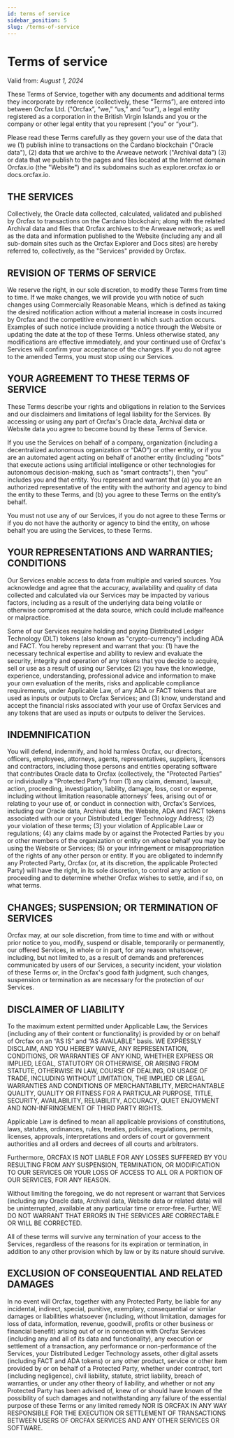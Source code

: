 ```yaml
---
id: terms of service
sidebar_position: 5
slug: /terms-of-service
---
```


# Terms of service

<!-- markdownlint-disable MD036 -->

Valid from: *August 1, 2024*

<!-- markdownlint-restore -->

These Terms of Service, together with any documents and additional terms they
incorporate by reference (collectively, these “Terms”), are entered into between
Orcfax Ltd. ("Orcfax”, “we,” “us,” and “our”), a legal entity registered as a
corporation in the British Virgin Islands and you or the company or
other legal entity that you represent (“you” or “your”).

Please read these Terms carefully as they govern your use of the data that
we (1) publish inline to transactions on the Cardano blockchain ("Oracle data"),
(2) data that we archive to the Arweave network ("Archival data") (3) or data
that we publish to the pages and files located at the Internet domain Orcfax.io
(the "Website") and its subdomains such as explorer.orcfax.io or docs.orcfax.io.

## THE SERVICES

Collectively, the Oracle data collected, calculated, validated and published
by Orcfax to transactions on the Cardano blockchain; along with the related
Archival data and files that Orcfax archives to the Arweave network; as well as
the data and information published to the Website (including any and all
sub-domain sites such as the Orcfax Explorer and Docs sites) are hereby referred
to, collectively, as the "Services" provided by Orcfax.

## REVISION OF TERMS OF SERVICE

We reserve the right, in our sole discretion, to modify these Terms from time to
time. If we make changes, we will provide you with notice of such changes using
Commercially Reasonable Means, which is defined as taking the desired
notification action without a material increase in costs incurred by Orcfax and
the competitive environment in which such action occurs. Examples of such notice
include providing a notice through the Website or updating the date at the top
of these Terms. Unless otherwise stated, any modifications are
effective immediately, and your continued use of Orcfax's Services will confirm
your acceptance of the changes. If you do not agree to the amended Terms, you
must stop using our Services.

## YOUR AGREEMENT TO THESE TERMS OF SERVICE

These Terms describe your rights and obligations in relation to the Services and
our disclaimers and limitations of legal liability for the Services. By accessing
or using any part of Orcfax's Oracle data, Archival data or Website data you
agree to become bound by these Terms of Service.

If you use the Services on behalf of a company, organization (including a
decentralized autonomous organization or “DAO”) or other entity, or if you
are an automated agent acting on behalf of another entity (including "bots" that
execute actions using artificial intelligence or other technologies for
autonomous decision-making, such as "smart contracts"), then “you” includes you
and that entity. You represent and warrant that (a) you are an authorized
representative of the entity with the authority and agency to bind the entity to
these Terms, and (b) you agree to these Terms on the entity’s behalf.

You must not use any of our Services, if you do not agree to these Terms or if
you do not have the authority or agency to bind the entity, on whose behalf you
are using the Services, to these Terms.

## YOUR REPRESENTATIONS AND WARRANTIES; CONDITIONS

Our Services enable access to data from multiple and varied sources. You
acknowledge and agree that the accuracy, availability and quality of data
collected and calculated via our Services may be impacted by various factors,
including as a result of the underlying data being volatile or otherwise
compromised at the data source, which could include malfeance or malpractice.

Some of our Services require holding and paying Distributed Ledger Technology
(DLT) tokens (also known as "crypto-currency") including ADA and FACT. You
hereby represent and warrant that you: (1) have the necessary technical
expertise and ability to review and evaluate the security, integrity and
operation of any tokens that you decide to acquire, sell or use as a result of
using our Services (2) you have the knowledge, experience, understanding,
professional advice and information to make your own evaluation of the merits,
risks and applicable compliance requirements, under Applicable Law, of any ADA
or FACT tokens that are used as inputs or outputs to Orcfax Services; and
(3) know, understand and accept the financial risks associated with your use of
Orcfax Services and any tokens that are used as inputs or outputs to deliver the
Services.

## INDEMNIFICATION

You will defend, indemnify, and hold harmless Orcfax, our directors, officers,
employees, attorneys, agents, representatives, suppliers, licensors and
contractors, including those persons and entities operating software that
contributes Oracle data to Orcfax (collectively, the "Protected Parties” or
individually a "Protected Party") from (1) any claim, demand, lawsuit, action,
proceeding, investigation, liability, damage, loss, cost or expense, including
without limitation reasonable attorneys’ fees, arising out of or relating to
your use of, or conduct in connection with, Orcfax's Services, including our
Oracle data, Archival data, the Website, ADA and FACT tokens associated with
our or your Distributed Ledger Technology Address; (2) your violation of these
terms; (3) your violation of Applicable Law or regulations; (4) any claims made
by or against the Protected Parties by you or other members of the organization
or entity on whose behalf you may be using the Website or Services; (5) or your
infringement or misappropriation of the rights of any other person or entity. If
you are obligated to indemnify any Protected Party, Orcfax (or, at its
discretion, the applicable Protected Party) will have the right, in its sole
discretion, to control any action or proceeding and to determine whether Orcfax
wishes to settle, and if so, on what terms.

## CHANGES; SUSPENSION; OR TERMINATION OF SERVICES

Orcfax may, at our sole discretion, from time to time and with or without prior
notice to you, modify, suspend or disable, temporarily or permanently, our
offered Services, in whole or in part, for any reason whatsoever, including, but
not limited to, as a result of demands and preferences communicated by users of
our Services, a security incident, your violation of these Terms or, in the
Orcfax's good faith judgment, such changes, suspension or termination as are
necessary for the protection of our Services.

## DISCLAIMER OF LIABILITY

To the maximum extent permitted under Applicable Law, the Services (including
any of their content or functionality) is provided by or on behalf of Orcfax on
an “AS IS” and “AS AVAILABLE” basis. WE EXPRESSLY DISCLAIM, AND YOU HEREBY
WAIVE, ANY REPRESENTATION, CONDITIONS, OR WARRANTIES OF ANY KIND, WHETHER
EXPRESS OR IMPLIED, LEGAL, STATUTORY OR OTHERWISE, OR ARISING FROM STATUTE,
OTHERWISE IN LAW, COURSE OF DEALING, OR USAGE OF TRADE, INCLUDING WITHOUT
LIMITATION, THE IMPLIED OR LEGAL WARRANTIES AND CONDITIONS OF MERCHANTABILITY,
MERCHANTABLE QUALITY, QUALITY OR FITNESS FOR A PARTICULAR PURPOSE, TITLE,
SECURITY, AVAILABILITY, RELIABILITY, ACCURACY, QUIET ENJOYMENT AND
NON-INFRINGEMENT OF THIRD PARTY RIGHTS.

Applicable Law is defined to mean all applicable provisions of constitutions,
laws, statutes, ordinances, rules, treaties, policies, regulations,
permits, licenses, approvals, interpretations and orders of court or
government authorities and all orders and decrees of all courts and
arbitrators.

Furthermore, ORCFAX IS NOT LIABLE FOR ANY LOSSES SUFFERED BY YOU RESULTING
FROM ANY SUSPENSION, TERMINATION, OR MODIFICATION TO OUR SERVICES OR YOUR LOSS
OF ACCESS TO ALL OR A PORTION OF OUR SERVICES, FOR ANY REASON.

Without limiting the foregoing, we do not represent or warrant that Services
(including any Oracle data, Archival data, Website data or related data) will
be uninterrupted, available at any particular time or error-free. Further, WE
DO NOT WARRANT THAT ERRORS IN THE SERVICES ARE CORRECTABLE OR WILL BE CORRECTED.

All of these terms will survive any termination of your access to the Services,
regardless of the reasons for its expiration or termination, in addition to any
other provision which by law or by its nature should survive.

## EXCLUSION OF CONSEQUENTIAL AND RELATED DAMAGES

In no event will Orcfax, together with any Protected Party, be liable for
any incidental, indirect, special, punitive, exemplary, consequential or similar
damages or liabilities whatsoever (including, without limitation, damages for
loss of data, information, revenue, goodwill, profits or other business or
financial benefit) arising out of or in connection with Orcfax Services
(including any and all of its data and functionality), any execution or
settlement of a transaction, any performance or non-performance
of the Services, your Distributed Ledger Technology assets, other digital
assets (including FACT and ADA tokens) or any other product, service or other
item provided by or on behalf of a Protected Party, whether under contract, tort
(including negligence), civil liability, statute, strict liability, breach of
warranties, or under any other theory of liability, and whether or not any
Protected Party has been advised of, knew of or should have known of the
possibility of such damages and notwithstanding any failure of the essential
purpose of these Terms or any limited remedy NOR IS ORCFAX IN ANY WAY
RESPONSIBLE FOR THE EXECUTION OR SETTLEMENT OF TRANSACTIONS BETWEEN USERS OF
ORCFAX SERVICES AND ANY OTHER SERVICES OR SOFTWARE.
